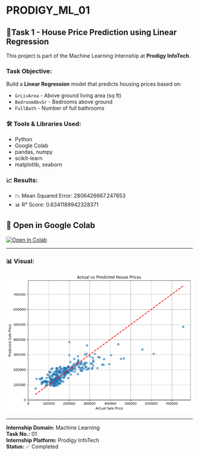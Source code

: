 # PRODIGY_ML_01

## 📌Task 1 - House Price Prediction using Linear Regression

This project is part of the Machine Learning Internship at **Prodigy InfoTech**.

### Task Objective:
Build a **Linear Regression** model that predicts housing prices based on:
- `GrLivArea` - Above ground living area (sq ft)
- `BedroomAbvGr` - Bedrooms above ground
- `FullBath` - Number of full bathrooms

### 🛠 Tools & Libraries Used:
- Python
- Google Colab
- pandas, numpy
- scikit-learn
- matplotlib, seaborn

### 📈 Results:
- 📉 Mean Squared Error: 2806426667.247853
- 📊 R² Score: 0.6341189942328371


## 🔗 Open in Google Colab
[![Open In Colab](https://colab.research.google.com/assets/colab-badge.svg)](https://colab.research.google.com/github/RiyaSharma-11/PRODIGY_ML_01/blob/main/PRODIGY_ML_01.ipynb)

---

### 📊 Visual:
![Actual vs Predicted Plot](Plot.png)

---

**Internship Domain:** Machine Learning  
**Task No.:** 01  
**Internship Platform:** Prodigy InfoTech  
**Status:** ✅ Completed
